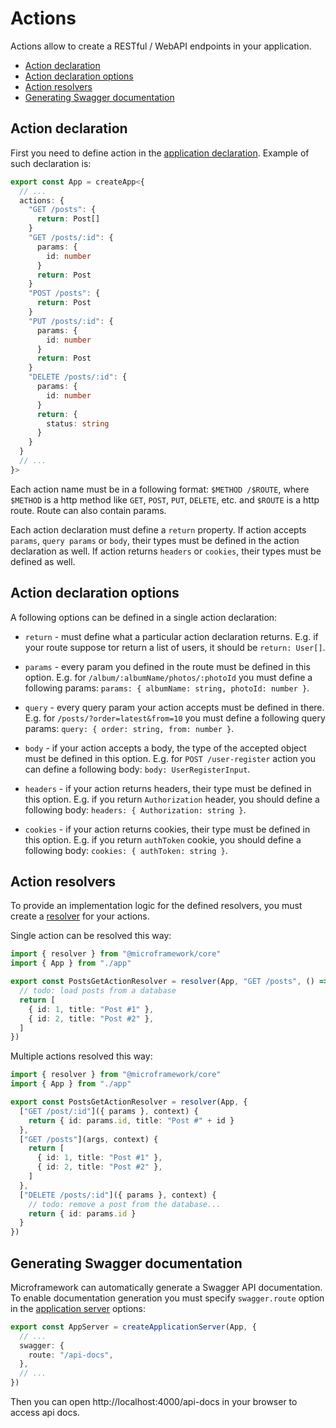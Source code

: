 # Actions

Actions allow to create a RESTful / WebAPI endpoints in your application.

* [Action declaration](#action-declaration)
* [Action declaration options](#action-declaration-options)
* [Action resolvers](#action-resolvers)
* [Generating Swagger documentation](#generating-swagger-documentation)

## Action declaration

First you need to define action in the [application declaration](application-declaration.md).
Example of such declaration is:

```typescript
export const App = createApp<{
  // ...
  actions: {
    "GET /posts": {
      return: Post[]
    }
    "GET /posts/:id": {
      params: {
        id: number
      }
      return: Post
    }
    "POST /posts": {
      return: Post
    }
    "PUT /posts/:id": {
      params: {
        id: number
      }
      return: Post
    }
    "DELETE /posts/:id": {
      params: {
        id: number
      }
      return: {
        status: string
      }
    }
  }
  // ...
}>
```

Each action name must be in a following format: `$METHOD /$ROUTE`, 
where `$METHOD` is a http method like `GET`, `POST`, `PUT`, `DELETE`, etc. 
and  `$ROUTE` is a http route. Route can also contain params.

Each action declaration must define a `return` property.
If action accepts `params`, `query params` or `body`, their types must be defined in the action declaration as well. 
If action returns `headers` or `cookies`, their types must be defined as well. 

## Action declaration options

A following options can be defined in a single action declaration:

* `return` - must define what a particular action declaration returns. 
E.g. if your route suppose tor return a list of users, it should be `return: User[]`. 

* `params` - every param you defined in the route must be defined in this option. 
E.g. for `/album/:albumName/photos/:photoId` you must define 
a following params: `params: { albumName: string, photoId: number }`. 

* `query` - every query param your action accepts must be defined in there. 
E.g. for `/posts/?order=latest&from=10` you must define 
a following query params: `query: { order: string, from: number }`.

* `body` - if your action accepts a body, the type of the accepted object must be defined in this option.
E.g. for `POST /user-register` action you can define 
a following body: `body: UserRegisterInput`.

* `headers` - if your action returns headers, their type must be defined in this option.
E.g. if you return `Authorization` header, you should define 
a following body: `headers: { Authorization: string }`.

* `cookies` - if your action returns cookies, their type must be defined in this option.
E.g. if you return `authToken` cookie, you should define 
a following body: `cookies: { authToken: string }`.

## Action resolvers

To provide an implementation logic for the defined resolvers,
you must create a [resolver](resolvers.md) for your actions.

Single action can be resolved this way:

```typescript
import { resolver } from "@microframework/core"
import { App } from "./app"

export const PostsGetActionResolver = resolver(App, "GET /posts", () => {
  // todo: load posts from a database
  return [
    { id: 1, title: "Post #1" },
    { id: 2, title: "Post #2" },
  ]
})
```

Multiple actions resolved this way:

```typescript
import { resolver } from "@microframework/core"
import { App } from "./app"

export const PostsGetActionResolver = resolver(App, {
  ["GET /post/:id"]({ params }, context) {
    return { id: params.id, title: "Post #" + id }
  },
  ["GET /posts"](args, context) {
    return [
      { id: 1, title: "Post #1" },
      { id: 2, title: "Post #2" },
    ]
  },
  ["DELETE /posts/:id"]({ params }, context) {
    // todo: remove a post from the database...
    return { id: params.id }
  }
})
```

## Generating Swagger documentation

Microframework can automatically generate a Swagger API documentation.
To enable documentation generation you must specify `swagger.route` 
option in the [application server](application-server.md) options:

```typescript
export const AppServer = createApplicationServer(App, {
  // ...
  swagger: {
    route: "/api-docs",
  },
  // ...
})
```

Then you can open http://localhost:4000/api-docs in your browser to access api docs.
